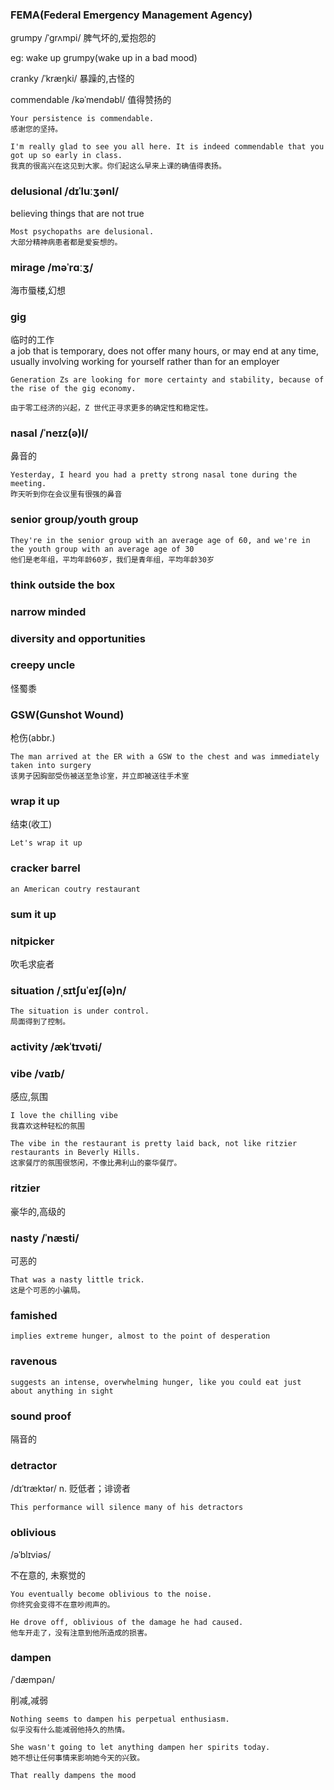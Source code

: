 ### FEMA(Federal Emergency Management Agency)

grumpy /ˈɡrʌmpi/ 脾气坏的,爱抱怨的  <br>

eg: wake up grumpy(wake up in a bad mood) <br>


cranky /ˈkræŋki/ 暴躁的,古怪的 <br>

commendable /kəˈmendəbl/ 值得赞扬的 <br>
```
Your persistence is commendable.  
感谢您的坚持。

I'm really glad to see you all here. It is indeed commendable that you got up so early in class.
我真的很高兴在这见到大家。你们起这么早来上课的确值得表扬。
```

### delusional /dɪˈluːʒənl/
believing things that are not true
```
Most psychopaths are delusional.  
大部分精神病患者都是爱妄想的。
```

### mirage /məˈrɑːʒ/
海市蜃楼,幻想

### gig 
临时的工作 <br>
a job that is temporary, does not offer many hours, or may end at any time, usually involving working for yourself rather than for an employer
```
Generation Zs are looking for more certainty and stability, because of the rise of the gig economy.

由于零工经济的兴起，Z 世代正寻求更多的确定性和稳定性。
```

### nasal /ˈneɪz(ə)l/
鼻音的
```
Yesterday, I heard you had a pretty strong nasal tone during the meeting.
昨天听到你在会议里有很强的鼻音
```





### senior group/youth group
```
They're in the senior group with an average age of 60, and we're in the youth group with an average age of 30
他们是老年组，平均年龄60岁，我们是青年组，平均年龄30岁
```

### think outside the box

### narrow minded

### diversity and opportunities

### creepy uncle
怪蜀黍


### GSW(Gunshot Wound)
枪伤(abbr.)
```
The man arrived at the ER with a GSW to the chest and was immediately taken into surgery
该男子因胸部受伤被送至急诊室，并立即被送往手术室
```

### wrap it up
结束(收工)

```
Let's wrap it up
```

### cracker barrel
```
an American coutry restaurant
```


### sum it up


### nitpicker
吹毛求疵者

### situation /ˌsɪtʃuˈeɪʃ(ə)n/
```
The situation is under control.
局面得到了控制。
```

### activity /ækˈtɪvəti/

### vibe /vaɪb/
感应,氛围
```
I love the chilling vibe
我喜欢这种轻松的氛围

The vibe in the restaurant is pretty laid back, not like ritzier restaurants in Beverly Hills.
这家餐厅的氛围很悠闲，不像比弗利山的豪华餐厅。
```

### ritzier
豪华的,高级的

### nasty /ˈnæsti/
可恶的
```
That was a nasty little trick.
这是个可恶的小骗局。
```

### famished 
```
implies extreme hunger, almost to the point of desperation
```


### ravenous 
```
suggests an intense, overwhelming hunger, like you could eat just about anything in sight
```

### sound proof
隔音的

### detractor
/dɪˈtræktər/
n. 贬低者；诽谤者
```
This performance will silence many of his detractors
```

### oblivious
/əˈblɪviəs/

不在意的, 未察觉的
```
You eventually become oblivious to the noise.
你终究会变得不在意吵闹声的。

He drove off, oblivious of the damage he had caused.
他车开走了，没有注意到他所造成的损害。
```

### dampen
/ˈdæmpən/

削减,减弱
```
Nothing seems to dampen his perpetual enthusiasm.
似乎没有什么能减弱他持久的热情。

She wasn't going to let anything dampen her spirits today.
她不想让任何事情来影响她今天的兴致。

That really dampens the mood
```
